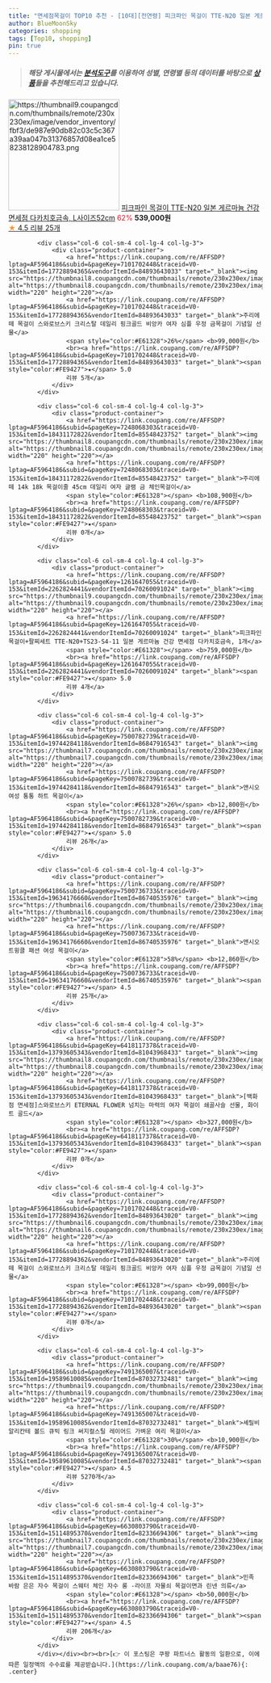 ```yaml
---
title: "면세점목걸이 TOP10 추천 - [10대][전연령] 피크파인 목걸이 TTE-N20 일본 게르마늄 건강 면세점 다카치호금속, L사이즈52cm"
author: BlueMoonSky
categories: shopping
tags: [Top10, shopping]
pin: true
---
```


> ##### 해당 게시물에서는 [**분석도구**](https://itemscout.io/)를 이용하여 **성별**, **연령별** 등의 데이터를 바탕으로 [**상품**](https://link.coupang.com/a/baae76)들을 추천해드리고 있습니다.
<div class="container"><div class="row">
            <div class="col-6 col-sm-4 col-lg-4 col-lg-3">
                <div class="product-container">
                    <a href="https://link.coupang.com/re/AFFSDP?lptag=AF5964186&subid=&pageKey=1261612772&traceid=V0-153&itemId=2262792246&vendorItemId=70260059394" target="_blank"><img src="https://thumbnail9.coupangcdn.com/thumbnails/remote/230x230ex/image/vendor_inventory/fbf3/de987e90db82c03c5c367a39aa047b31376857d08ea1ce58238128904783.png" alt="https://thumbnail9.coupangcdn.com/thumbnails/remote/230x230ex/image/vendor_inventory/fbf3/de987e90db82c03c5c367a39aa047b31376857d08ea1ce58238128904783.png" width="220" height="220"></a>
                    <a href="https://link.coupang.com/re/AFFSDP?lptag=AF5964186&subid=&pageKey=1261612772&traceid=V0-153&itemId=2262792246&vendorItemId=70260059394" target="_blank">피크파인 목걸이 TTE-N20 일본 게르마늄 건강 면세점 다카치호금속, L사이즈52cm</a>
                    <span style="color:#E61328">62%</span> <b>539,000원</b>
                    <br><a href="https://link.coupang.com/re/AFFSDP?lptag=AF5964186&subid=&pageKey=1261612772&traceid=V0-153&itemId=2262792246&vendorItemId=70260059394" target="_blank"><span style="color:#FE9427">★</span> 4.5
                    리뷰 25개</a>
                </div>
            </div>
            
            <div class="col-6 col-sm-4 col-lg-4 col-lg-3">
                <div class="product-container">
                    <a href="https://link.coupang.com/re/AFFSDP?lptag=AF5964186&subid=&pageKey=7101702448&traceid=V0-153&itemId=17728894365&vendorItemId=84893643033" target="_blank"><img src="https://thumbnail8.coupangcdn.com/thumbnails/remote/230x230ex/image/vendor_inventory/71e4/dcbfdc87baf23b3286177c96c80bb866873d52a1c84466cac51ad0fe4227.jpg" alt="https://thumbnail8.coupangcdn.com/thumbnails/remote/230x230ex/image/vendor_inventory/71e4/dcbfdc87baf23b3286177c96c80bb866873d52a1c84466cac51ad0fe4227.jpg" width="220" height="220"></a>
                    <a href="https://link.coupang.com/re/AFFSDP?lptag=AF5964186&subid=&pageKey=7101702448&traceid=V0-153&itemId=17728894365&vendorItemId=84893643033" target="_blank">주리에떼 목걸이 스와로브스키 크리스탈 데일리 핑크골드 비앙카 여자 심플 우정 금목걸이 기념일 선물</a>
                    <span style="color:#E61328">26%</span> <b>99,000원</b>
                    <br><a href="https://link.coupang.com/re/AFFSDP?lptag=AF5964186&subid=&pageKey=7101702448&traceid=V0-153&itemId=17728894365&vendorItemId=84893643033" target="_blank"><span style="color:#FE9427">★</span> 5.0
                    리뷰 5개</a>
                </div>
            </div>
            
            <div class="col-6 col-sm-4 col-lg-4 col-lg-3">
                <div class="product-container">
                    <a href="https://link.coupang.com/re/AFFSDP?lptag=AF5964186&subid=&pageKey=7248068303&traceid=V0-153&itemId=18431172822&vendorItemId=85548423752" target="_blank"><img src="https://thumbnail8.coupangcdn.com/thumbnails/remote/230x230ex/image/vendor_inventory/4fb5/be57423d1bfd869b4bc2fdd760084c3264453cc4804dc8c5cd326e38228a.jpg" alt="https://thumbnail8.coupangcdn.com/thumbnails/remote/230x230ex/image/vendor_inventory/4fb5/be57423d1bfd869b4bc2fdd760084c3264453cc4804dc8c5cd326e38228a.jpg" width="220" height="220"></a>
                    <a href="https://link.coupang.com/re/AFFSDP?lptag=AF5964186&subid=&pageKey=7248068303&traceid=V0-153&itemId=18431172822&vendorItemId=85548423752" target="_blank">주리에떼 14k 18k 목걸이줄 45cm 데일리 여자 글램 금 체인목걸이</a>
                    <span style="color:#E61328"></span> <b>108,900원</b>
                    <br><a href="https://link.coupang.com/re/AFFSDP?lptag=AF5964186&subid=&pageKey=7248068303&traceid=V0-153&itemId=18431172822&vendorItemId=85548423752" target="_blank"><span style="color:#FE9427">★</span> 
                    리뷰 0개</a>
                </div>
            </div>
            
            <div class="col-6 col-sm-4 col-lg-4 col-lg-3">
                <div class="product-container">
                    <a href="https://link.coupang.com/re/AFFSDP?lptag=AF5964186&subid=&pageKey=1261647055&traceid=V0-153&itemId=2262824441&vendorItemId=70260091024" target="_blank"><img src="https://thumbnail9.coupangcdn.com/thumbnails/remote/230x230ex/image/vendor_inventory/6af7/8b22fb244c4a683730e369be6103ea2335d1898124c399d53dc9c99e77f5.jpg" alt="https://thumbnail9.coupangcdn.com/thumbnails/remote/230x230ex/image/vendor_inventory/6af7/8b22fb244c4a683730e369be6103ea2335d1898124c399d53dc9c99e77f5.jpg" width="220" height="220"></a>
                    <a href="https://link.coupang.com/re/AFFSDP?lptag=AF5964186&subid=&pageKey=1261647055&traceid=V0-153&itemId=2262824441&vendorItemId=70260091024" target="_blank">피크파인 목걸이+팔찌세트 TTE-N20+TS23-S4-11 일본 게르마늄 건강 면세점 다카치호금속, 1개</a>
                    <span style="color:#E61328"></span> <b>759,000원</b>
                    <br><a href="https://link.coupang.com/re/AFFSDP?lptag=AF5964186&subid=&pageKey=1261647055&traceid=V0-153&itemId=2262824441&vendorItemId=70260091024" target="_blank"><span style="color:#FE9427">★</span> 5.0
                    리뷰 4개</a>
                </div>
            </div>
            
            <div class="col-6 col-sm-4 col-lg-4 col-lg-3">
                <div class="product-container">
                    <a href="https://link.coupang.com/re/AFFSDP?lptag=AF5964186&subid=&pageKey=7500782739&traceid=V0-153&itemId=19744284118&vendorItemId=86847916543" target="_blank"><img src="https://thumbnail7.coupangcdn.com/thumbnails/remote/230x230ex/image/vendor_inventory/0f77/0d2c15c894b32dae7ec114c4bb2cc787503e203cd48d72076bcf49777e6a.jpg" alt="https://thumbnail7.coupangcdn.com/thumbnails/remote/230x230ex/image/vendor_inventory/0f77/0d2c15c894b32dae7ec114c4bb2cc787503e203cd48d72076bcf49777e6a.jpg" width="220" height="220"></a>
                    <a href="https://link.coupang.com/re/AFFSDP?lptag=AF5964186&subid=&pageKey=7500782739&traceid=V0-153&itemId=19744284118&vendorItemId=86847916543" target="_blank">앤시오 여성 통통 하트 목걸이</a>
                    <span style="color:#E61328">26%</span> <b>12,800원</b>
                    <br><a href="https://link.coupang.com/re/AFFSDP?lptag=AF5964186&subid=&pageKey=7500782739&traceid=V0-153&itemId=19744284118&vendorItemId=86847916543" target="_blank"><span style="color:#FE9427">★</span> 5.0
                    리뷰 26개</a>
                </div>
            </div>
            
            <div class="col-6 col-sm-4 col-lg-4 col-lg-3">
                <div class="product-container">
                    <a href="https://link.coupang.com/re/AFFSDP?lptag=AF5964186&subid=&pageKey=7500736733&traceid=V0-153&itemId=19634176660&vendorItemId=86740535976" target="_blank"><img src="https://thumbnail6.coupangcdn.com/thumbnails/remote/230x230ex/image/vendor_inventory/2b61/0708d5b07ab40d2b973e8237b38f04f759bdebc2aa3c173c9e6a63eba040.jpg" alt="https://thumbnail6.coupangcdn.com/thumbnails/remote/230x230ex/image/vendor_inventory/2b61/0708d5b07ab40d2b973e8237b38f04f759bdebc2aa3c173c9e6a63eba040.jpg" width="220" height="220"></a>
                    <a href="https://link.coupang.com/re/AFFSDP?lptag=AF5964186&subid=&pageKey=7500736733&traceid=V0-153&itemId=19634176660&vendorItemId=86740535976" target="_blank">앤시오 트윙클 패션 여성 목걸이</a>
                    <span style="color:#E61328">58%</span> <b>12,860원</b>
                    <br><a href="https://link.coupang.com/re/AFFSDP?lptag=AF5964186&subid=&pageKey=7500736733&traceid=V0-153&itemId=19634176660&vendorItemId=86740535976" target="_blank"><span style="color:#FE9427">★</span> 4.5
                    리뷰 25개</a>
                </div>
            </div>
            
            <div class="col-6 col-sm-4 col-lg-4 col-lg-3">
                <div class="product-container">
                    <a href="https://link.coupang.com/re/AFFSDP?lptag=AF5964186&subid=&pageKey=6418117378&traceid=V0-153&itemId=13793605343&vendorItemId=81043968433" target="_blank"><img src="https://thumbnail8.coupangcdn.com/thumbnails/remote/230x230ex/image/vendor_inventory/80d4/b56f3a1389339ed58b613aca35439a0ed5080892735278b6c6e363d866b5.jpg" alt="https://thumbnail8.coupangcdn.com/thumbnails/remote/230x230ex/image/vendor_inventory/80d4/b56f3a1389339ed58b613aca35439a0ed5080892735278b6c6e363d866b5.jpg" width="220" height="220"></a>
                    <a href="https://link.coupang.com/re/AFFSDP?lptag=AF5964186&subid=&pageKey=6418117378&traceid=V0-153&itemId=13793605343&vendorItemId=81043968433" target="_blank">[백화점 면세점]스와로브스키 ETERNAL FLOWER 넘치는 마력의 여자 목걸이 쇄골사슬 선물, 화이트 골드</a>
                    <span style="color:#E61328"></span> <b>327,000원</b>
                    <br><a href="https://link.coupang.com/re/AFFSDP?lptag=AF5964186&subid=&pageKey=6418117378&traceid=V0-153&itemId=13793605343&vendorItemId=81043968433" target="_blank"><span style="color:#FE9427">★</span> 
                    리뷰 0개</a>
                </div>
            </div>
            
            <div class="col-6 col-sm-4 col-lg-4 col-lg-3">
                <div class="product-container">
                    <a href="https://link.coupang.com/re/AFFSDP?lptag=AF5964186&subid=&pageKey=7101702448&traceid=V0-153&itemId=17728894362&vendorItemId=84893643020" target="_blank"><img src="https://thumbnail6.coupangcdn.com/thumbnails/remote/230x230ex/image/vendor_inventory/950d/b600f3675d85bef75a4bedb9f65c4b22451bc6622b0cfdae7c76e64517f1.jpg" alt="https://thumbnail6.coupangcdn.com/thumbnails/remote/230x230ex/image/vendor_inventory/950d/b600f3675d85bef75a4bedb9f65c4b22451bc6622b0cfdae7c76e64517f1.jpg" width="220" height="220"></a>
                    <a href="https://link.coupang.com/re/AFFSDP?lptag=AF5964186&subid=&pageKey=7101702448&traceid=V0-153&itemId=17728894362&vendorItemId=84893643020" target="_blank">주리에떼 목걸이 스와로브스키 크리스탈 데일리 핑크골드 비앙카 여자 심플 우정 금목걸이 기념일 선물</a>
                    <span style="color:#E61328"></span> <b>99,000원</b>
                    <br><a href="https://link.coupang.com/re/AFFSDP?lptag=AF5964186&subid=&pageKey=7101702448&traceid=V0-153&itemId=17728894362&vendorItemId=84893643020" target="_blank"><span style="color:#FE9427">★</span> 
                    리뷰 0개</a>
                </div>
            </div>
            
            <div class="col-6 col-sm-4 col-lg-4 col-lg-3">
                <div class="product-container">
                    <a href="https://link.coupang.com/re/AFFSDP?lptag=AF5964186&subid=&pageKey=7491365007&traceid=V0-153&itemId=19589610085&vendorItemId=87032732481" target="_blank"><img src="https://thumbnail9.coupangcdn.com/thumbnails/remote/230x230ex/image/vendor_inventory/148e/1b9affee3ef9754421fb366c1d1148dda1c369a186f543b38962d2a405b3.jpg" alt="https://thumbnail9.coupangcdn.com/thumbnails/remote/230x230ex/image/vendor_inventory/148e/1b9affee3ef9754421fb366c1d1148dda1c369a186f543b38962d2a405b3.jpg" width="220" height="220"></a>
                    <a href="https://link.coupang.com/re/AFFSDP?lptag=AF5964186&subid=&pageKey=7491365007&traceid=V0-153&itemId=19589610085&vendorItemId=87032732481" target="_blank">셰릴비 알리칸테 볼드 큐빅 링크 써지컬스틸 레이어드 가벼운 여리 목걸이</a>
                    <span style="color:#E61328">30%</span> <b>10,900원</b>
                    <br><a href="https://link.coupang.com/re/AFFSDP?lptag=AF5964186&subid=&pageKey=7491365007&traceid=V0-153&itemId=19589610085&vendorItemId=87032732481" target="_blank"><span style="color:#FE9427">★</span> 4.5
                    리뷰 5270개</a>
                </div>
            </div>
            
            <div class="col-6 col-sm-4 col-lg-4 col-lg-3">
                <div class="product-container">
                    <a href="https://link.coupang.com/re/AFFSDP?lptag=AF5964186&subid=&pageKey=6630803790&traceid=V0-153&itemId=15114895370&vendorItemId=82336694306" target="_blank"><img src="https://thumbnail7.coupangcdn.com/thumbnails/remote/230x230ex/image/vendor_inventory/5bc9/0052a8823c568842742c70717133dd6cd3405a510c008c502ed3de93e355.jpg" alt="https://thumbnail7.coupangcdn.com/thumbnails/remote/230x230ex/image/vendor_inventory/5bc9/0052a8823c568842742c70717133dd6cd3405a510c008c502ed3de93e355.jpg" width="220" height="220"></a>
                    <a href="https://link.coupang.com/re/AFFSDP?lptag=AF5964186&subid=&pageKey=6630803790&traceid=V0-153&itemId=15114895370&vendorItemId=82336694306" target="_blank">민족 바람 은은 자수 목걸이 스웨터 체인 자수 롱 -라이프 자물쇠 목걸이면과 린넨 의류</a>
                    <span style="color:#E61328"></span> <b>50,000원</b>
                    <br><a href="https://link.coupang.com/re/AFFSDP?lptag=AF5964186&subid=&pageKey=6630803790&traceid=V0-153&itemId=15114895370&vendorItemId=82336694306" target="_blank"><span style="color:#FE9427">★</span> 4.5
                    리뷰 206개</a>
                </div>
            </div>
            </div></div><br><br>[👉 이 포스팅은 쿠팡 파트너스 활동의 일환으로, 이에 따른 일정액의 수수료를 제공받습니다.](https://link.coupang.com/a/baae76){: .center}